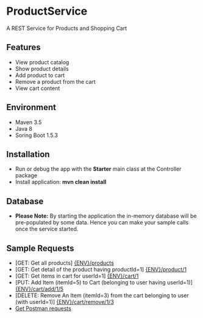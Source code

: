 # ProductService
A REST Service for Products and Shopping Cart

<h2> Features </h2>
<ul>
 <li>View product catalog</li>
<li>Show product details</li>
<li>Add product to cart</li>
<li>Remove a product from the cart</li>
<li>View cart content</li>
</ul>

<h2> Environment </h2>
<ul>
<li> Maven 3.5 </li>
<li> Java 8 </li>
<li> Soring Boot 1.5.3 </li>
</ul>
<h2> Installation </h2>
<ul>
<li>Run or debug the app with the <b>Starter</b> main class at the Controller package </li>
<li>Install application: <b>mvn clean install</b></li>
</ul>
<h2>Database</h2>
<ul>
<li><b>Please Note:</b> By starting the application the in-memory database will be pre-populated by some data. Hence you can make your sample calls once the service started. </li>
</ul>
<h2>Sample Requests</h2>
<ul>
<li>
[GET: Get all products]
<a href="http://localhost:8080/products">{ENV}/products</a>
</li>
<li>
[GET: Get detail of the product having productId=1]
<a href="http://localhost:8080/product/1">{ENV}/product/1</a>
</li>
<li>
[GET: Get items in cart for userId=1]
<a href="http://localhost:8080/cart/1">{ENV}/cart/1</a>
 </li>
 <li>
[PUT: Add Item (itemId=5) to Cart (belonging to user having userId=1)]
<a href="http://localhost:8080/cart/add/1/5">{ENV}/cart/add/1/5</a>
</li>
<li>
[DELETE: Remove An Item (itemId=3) from the cart belonging to user (with userId=1)]
<a href="http://localhost:8080/cart/remove/1/3">{ENV}/cart/remove/1/3</a>
</li>
<li>
<a href="https://www.getpostman.com/collections/61859559b64315c4081c">Get Postman requests</a>
</li>
</ul>
